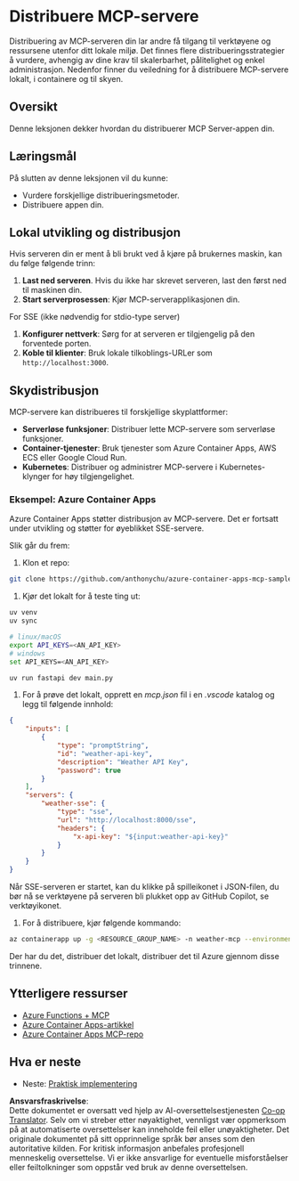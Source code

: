 <!--
CO_OP_TRANSLATOR_METADATA:
{
  "original_hash": "7816cc28f7ab9a54e31f9246429ffcd9",
  "translation_date": "2025-05-17T12:53:26+00:00",
  "source_file": "03-GettingStarted/08-deployment/README.md",
  "language_code": "no"
}
-->
# Distribuere MCP-servere

Distribuering av MCP-serveren din lar andre få tilgang til verktøyene og ressursene utenfor ditt lokale miljø. Det finnes flere distribueringsstrategier å vurdere, avhengig av dine krav til skalerbarhet, pålitelighet og enkel administrasjon. Nedenfor finner du veiledning for å distribuere MCP-servere lokalt, i containere og til skyen.

## Oversikt

Denne leksjonen dekker hvordan du distribuerer MCP Server-appen din.

## Læringsmål

På slutten av denne leksjonen vil du kunne:

- Vurdere forskjellige distribueringsmetoder.
- Distribuere appen din.

## Lokal utvikling og distribusjon

Hvis serveren din er ment å bli brukt ved å kjøre på brukernes maskin, kan du følge følgende trinn:

1. **Last ned serveren**. Hvis du ikke har skrevet serveren, last den først ned til maskinen din.
1. **Start serverprosessen**: Kjør MCP-serverapplikasjonen din.

For SSE (ikke nødvendig for stdio-type server)

1. **Konfigurer nettverk**: Sørg for at serveren er tilgjengelig på den forventede porten.
1. **Koble til klienter**: Bruk lokale tilkoblings-URLer som `http://localhost:3000`.

## Skydistribusjon

MCP-servere kan distribueres til forskjellige skyplattformer:

- **Serverløse funksjoner**: Distribuer lette MCP-servere som serverløse funksjoner.
- **Container-tjenester**: Bruk tjenester som Azure Container Apps, AWS ECS eller Google Cloud Run.
- **Kubernetes**: Distribuer og administrer MCP-servere i Kubernetes-klynger for høy tilgjengelighet.

### Eksempel: Azure Container Apps

Azure Container Apps støtter distribusjon av MCP-servere. Det er fortsatt under utvikling og støtter for øyeblikket SSE-servere.

Slik går du frem:

1. Klon et repo:

  ```sh
  git clone https://github.com/anthonychu/azure-container-apps-mcp-sample.git
  ```

1. Kjør det lokalt for å teste ting ut:

  ```sh
  uv venv
  uv sync

  # linux/macOS
  export API_KEYS=<AN_API_KEY>
  # windows
  set API_KEYS=<AN_API_KEY>

  uv run fastapi dev main.py
  ```

1. For å prøve det lokalt, opprett en *mcp.json* fil i en *.vscode* katalog og legg til følgende innhold:

  ```json
  {
      "inputs": [
          {
              "type": "promptString",
              "id": "weather-api-key",
              "description": "Weather API Key",
              "password": true
          }
      ],
      "servers": {
          "weather-sse": {
              "type": "sse",
              "url": "http://localhost:8000/sse",
              "headers": {
                  "x-api-key": "${input:weather-api-key}"
              }
          }
      }
  }
  ```

  Når SSE-serveren er startet, kan du klikke på spilleikonet i JSON-filen, du bør nå se verktøyene på serveren bli plukket opp av GitHub Copilot, se verktøyikonet.

1. For å distribuere, kjør følgende kommando:

  ```sh
  az containerapp up -g <RESOURCE_GROUP_NAME> -n weather-mcp --environment mcp -l westus --env-vars API_KEYS=<AN_API_KEY> --source .
  ```

Der har du det, distribuer det lokalt, distribuer det til Azure gjennom disse trinnene.

## Ytterligere ressurser

- [Azure Functions + MCP](https://learn.microsoft.com/en-us/samples/azure-samples/remote-mcp-functions-dotnet/remote-mcp-functions-dotnet/)
- [Azure Container Apps-artikkel](https://techcommunity.microsoft.com/blog/appsonazureblog/host-remote-mcp-servers-in-azure-container-apps/4403550)
- [Azure Container Apps MCP-repo](https://github.com/anthonychu/azure-container-apps-mcp-sample)

## Hva er neste

- Neste: [Praktisk implementering](/04-PracticalImplementation/README.md)

**Ansvarsfraskrivelse**:  
Dette dokumentet er oversatt ved hjelp av AI-oversettelsestjenesten [Co-op Translator](https://github.com/Azure/co-op-translator). Selv om vi streber etter nøyaktighet, vennligst vær oppmerksom på at automatiserte oversettelser kan inneholde feil eller unøyaktigheter. Det originale dokumentet på sitt opprinnelige språk bør anses som den autoritative kilden. For kritisk informasjon anbefales profesjonell menneskelig oversettelse. Vi er ikke ansvarlige for eventuelle misforståelser eller feiltolkninger som oppstår ved bruk av denne oversettelsen.